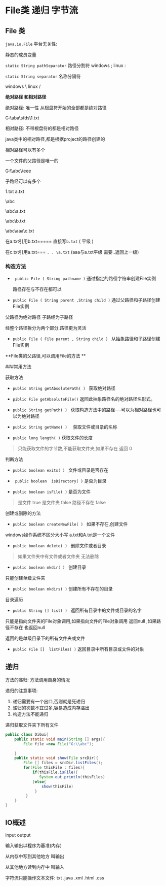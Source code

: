 # File类 递归 字节流

## File 类

`java.io.File` 平台无关性: 

静态的成员变量

 `static String pathSeparator` 路径分割符  windows   ;    linux   :

`static String separator` 名称分隔符

windows  \   linux  /

**绝对路径 和相对路径**

绝对路径: 唯一性  从根盘符开始的全部都是绝对路径

G:\\aba\\sfds\\1.txt

相对路径: 不带根盘符的都是相对路径

java类中的相对路径,都是根据project的路径创建的

相对路径可以有多个 

一个文件的父路径是唯一的 

G:\\\abc\\\eee

子路经可以有多个

1.txt a.txt



\\abc

\abc\a.txt

\abc\b.txt

\abc\aaa\c.txt

在a.txt引用b.txt===== 直接写`b.txt`  ( 平级 )

在c.txt引用a.txt===  ` . . \a.txt `  (aaa与a.txt平级 需要..返回上一级)

### 构造方法

- ` public File ( String pathname )`   通过指定的路径字符串创建File实例

  路径存在与不存在都可以

-  `public File ( String parent ,String child )`  通过父路径和子路径创建File实例

  父路径为绝对路径 子路经为子路径

  经整个路径拆分为两个部分,路径更为灵活

-  `public File ( File parent , String child ) `  从抽象路径和子路径创建File实例

  **File类的父路径,可以调用File的方法 **

###常用方法

获取方法

-  `public String getAbsolutePath( ) ` 获取绝对路径

- `piblic File getAbsoluteFile()`  返回此抽象路径名的绝对路径名形式。

-  `public String getPath( ) ` 获取构造方法中的路径---可以为相对路径也可以为绝对路径

-  `public String getName( )  `    获取文件或目录的名称

-  `public long length( )`  获取文件的长度

  > 只能获取文件的字节数,不能获取文件夹,如果不存在 返回 0

判断方法

-  `public boolean exits( ) ` 文件或目录是否存在

- ` public boolean  isDirectory( )`  是否为目录

-  `public boolean isFile( )`      是否为文件

  > 是文件 true 是文件夹 false 路径不存在 false

创建或删除的方法

-  `public boolean createNewFile( ) ` 如果不存在,创建文件

  windows操作系统不区分大小写 a.txt和A.txt是一个文件

-  `public boolean delete( ) `     删除文件或者目录

  > 如果文件夹中有文件或者文件夹 无法删除

-  `public boolean mkdir( ) `  创建目录

  只能创建单级文件夹

- ` public boolean mkdirs( ) `     创建所有不存在的目录

目录遍历

-  `public String [] list( ) `     返回所有目录中的文件或目录的名字

  只能是指向文件夹的File对象调用,如果指向文件的File对象调用 返回null ,如果路径不存在 也返回null

  返回的是单级目录下的所有文件夹或文件

-  `public File []  listFiles( )`  返回目录中所有目录或文件的对象

## 递归

方法的递归: 方法调用自身的情况

递归的注意事项:

1. 递归需要有一个出口,否则就是死递归
2. 递归的次数不宜过多,容易造成内存溢出
3. 构造方法不能递归

递归获取文件夹下所有文件

```java
public class DiGui{
    public static void main(String [] args){
        File file =new File("G:\\abc");
    
    }
    public static void show(File srcDir){
        File [] files = srcDir.listFiles();
        for(File thisFile : files){
            if(thisFile.isFile){
               System.out.println(thisFiles)
            }else{
         	    show(thisFile) 
             }
         }
    }
}
```

## IO概述

input output

输入输出以程序为基准(内存)

从内存中写到其他地方 叫输出

从其他地方读到内存中 叫输入



字符流只能操作文本文件:   txt  .java  .xml  .html .css